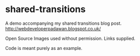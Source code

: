shared-transitions
==================

A demo accompanying my shared transitions blog post.
http://webdeveloperpadawan.blogspot.co.uk/

Open Source Images used without permission. Links supplied.

Code is meant purely as an example.
